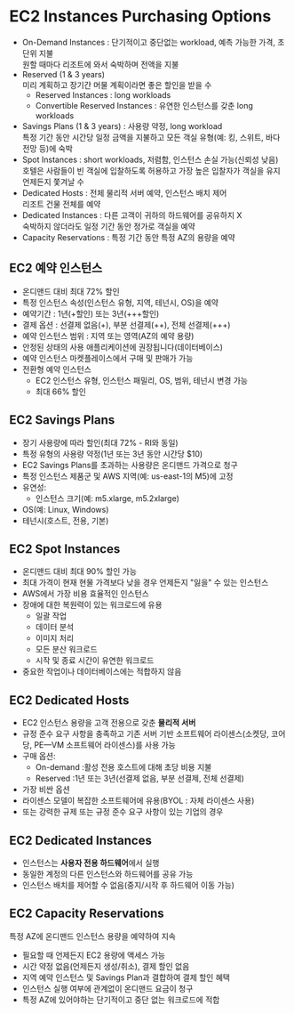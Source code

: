 # EC2 Instances Purchasing Options

- On-Demand Instances : 단기적이고 중단없는 workload, 예측 가능한 가격, 초 단위 지불
    <br>원할 때마다 리조트에 와서 숙박하며 전액을 지불
- Reserved (1 & 3 years)
    <br>미리 계획하고 장기간 머물 계획이라면 좋은 할인을 받을 수
    - Reserved Instances : long workloads
    - Convertible Reserved Instances : 유연한 인스턴스를 갖춘 long workloads
- Savings Plans (1 & 3 years) : 사용량 약정, long workload 
    <br>특정 기간 동안 시간당 일정 금액을 지불하고 모든 객실 유형(예: 킹, 스위트, 바다 전망 등)에 숙박
- Spot Instances : short workloads,  저렴함, 인스턴스 손실 가능(신뢰성 낮음)
    <br>호텔은 사람들이 빈 객실에 입찰하도록 허용하고 가장 높은 입찰자가 객실을 유지 언제든지 쫓겨날 수 
- Dedicated Hosts : 전체 물리적 서버 예약, 인스턴스 배치 제어
    <br>리조트 건물 전체를 예약
- Dedicated Instances : 다른 고객이 귀하의 하드웨어를 공유하지 X
    <br>숙박하지 않더라도 일정 기간 동안 정가로 객실을 예약
- Capacity Reservations : 특정 기간 동안 특정 AZ의 용량을 예약


## EC2 예약 인스턴스
- 온디맨드 대비 최대 72% 할인
- 특정 인스턴스 속성(인스턴스 유형, 지역, 테넌시, OS)을 예약
- 예약기간 : 1년(+할인) 또는 3년(+++할인)
- 결제 옵션 : 선결제 없음(+), 부분 선결제(++), 전체 선결제(+++) 
- 예약 인스턴스 범위 :  지역 또는 영역(AZ의 예약 용량)
- 안정된 상태의 사용 애플리케이션에 권장됩니다(데이터베이스)
- 예약 인스턴스 마켓플레이스에서 구매 및 판매가 가능
- 전환형 예약 인스턴스
  - EC2 인스턴스 유형, 인스턴스 패밀리, OS, 범위, 테넌시 변경 가능 
  - 최대 66% 할인

## EC2 Savings Plans
- 장기 사용량에 따라 할인(최대 72% - RI와 동일) 
- 특정 유형의 사용량 약정(1년 또는 3년 동안 시간당 $10)
- EC2 Savings Plans를 초과하는 사용량은 온디맨드 가격으로 청구
- 특정 인스턴스 제품군 및 AWS 지역(예: us-east-1의 M5)에 고정
- 유연성:
  - 인스턴스 크기(예: m5.xlarge, m5.2xlarge) 
-  OS(예: Linux, Windows)
-  테넌시(호스트, 전용, 기본)

## EC2 Spot Instances
- 온디맨드 대비 최대 90% 할인 가능
- 최대 가격이 현재 현물 가격보다 낮을 경우 언제든지 "잃을" 수 있는 인스턴스
- AWS에서 가장 비용 효율적인 인스턴스
- 장애에 대한 복원력이 있는 워크로드에 유용
  - 일괄 작업
  - 데이터 분석
  - 이미지 처리
  - 모든 분산 워크로드
  - 시작 및 종료 시간이 유연한 워크로드
- 중요한 작업이나 데이터베이스에는 적합하지 않음

## EC2 Dedicated Hosts
- EC2 인스턴스 용량을 고객 전용으로 갖춘 **물리적 서버**
- 규정 준수 요구 사항을 충족하고 기존 서버 기반 소프트웨어 라이센스(소켓당, 코어당, PE—VM 소프트웨어 라이센스)를 사용 가능
- 구매 옵션:
  - On-demand :활성 전용 호스트에 대해 초당 비용 지불
  - Reserved :1년 또는 3년(선결제 없음, 부분 선결제, 전체 선결제)
- 가장 비싼 옵션
- 라이센스 모델이 복잡한 소프트웨어에 유용(BYOL : 자체 라이센스 사용)
- 또는 강력한 규제 또는 규정 준수 요구 사항이 있는 기업의 경우

## EC2 Dedicated Instances

- 인스턴스는 **사용자 전용 하드웨어**에서 실행
- 동일한 계정의 다른 인스턴스와 하드웨어를 공유 가능
- 인스턴스 배치를 제어할 수 없음(중지/시작 후 하드웨어 이동 가능)

## EC2 Capacity Reservations

특정 AZ에 온디맨드 인스턴스 용량을 예약하여 지속
- 필요할 때 언제든지 EC2 용량에 액세스 가능
- 시간 약정 없음(언제든지 생성/취소), 결제 할인 없음
- 지역 예약 인스턴스 및 Savings Plan과 결합하여 결제 할인 혜택
- 인스턴스 실행 여부에 관계없이 온디맨드 요금이 청구
- 특정 AZ에 있어야하는 단기적이고 중단 없는 워크로드에 적합

